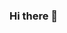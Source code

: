 ### Hi there 👋

<!--
**FrancescaCassani/FrancescaCassani** is a ✨ _special_ ✨ repository because its `README.md` (this file) appears on your GitHub profile.

🌱 I’m currently learning as much as i can about data structures and programming languages. :sunglasses:

